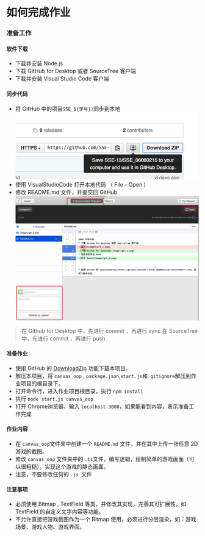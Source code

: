 # 如何完成作业

### 准备工作


#### 软件下载
* 下载并安装 Node.js
* 下载 GitHub for Desktop 或者 SourceTree 客户端
* 下载并安装 Visual Studio Code 客户端

#### 同步代码
* 将 GitHub 中的项目```SSE_${学号})```同步到本地
![将 GitHub 中的代码同步到本地](images/git_1.png)
* 使用 VisualStudioCode 打开本地代码 （ File - Open )
* 修改 README.md 文件，并提交回 GitHub
![修改 README.md 文件，并提交回 GitHub](images/git_2.png)

> 在 Github for Desktop 中，先进行 commit ，再进行 sync
> 在 SourceTree 中，先进行 commit ，再进行 push

#### 准备作业
* 使用 GitHub 的 [DownloadZip](https://github.com/SSE-13/SSE_06080215/archive/master.zip) 功能下载本项目。
* 解压本项目，将 ``` canvas_oop ``` , ```package.json```,```start.js```和```.gitignore```解压到作业项目的根目录下。
* 打开命令行，进入作业项目根目录，执行 ``` npm install ```
* 执行 ``` node start.js canvas_oop ```
* 打开 Chrome浏览器，输入 ```localhost:3000```，如果能看到内容，表示准备工作完成

#### 作业内容
* 在 ```canvas_oop```文件夹中创建一个 ```README.md``` 文件，并在其中上传一张任意 2D 游戏的截图。
* 修改 ```canvas_oop``` 文件夹中的 ```.ts```文件，编写逻辑，绘制简单的游戏画面（可以很粗糙），实现这个游戏的静态画面。
* 注意，不要修改任何的 ```.js ```文件

#### 注意事项
* 必须使用 Bitmap , TextField 等类，并修改其实现，完善其可扩展性，如 TextField 的自定义文字内容等功能。
* 不允许直接把游戏截图作为一个 Bitmap 使用，必须进行分层渲染，如：游戏场景、游戏人物、游戏界面。